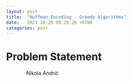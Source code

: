 ```yaml
---
layout: post
title:  "Huffman Encoding - Greedy Algorithms"
date:   2021-10-20 09:29:20 +0700
categories: post
---
```

 
# Problem Statement
 
 
 &nbsp;&nbsp;&nbsp;&nbsp;&nbsp;&nbsp;&nbsp;&nbsp;&nbsp;&nbsp;&nbsp;&nbsp;&nbsp;
 Nikola Andrić

 
